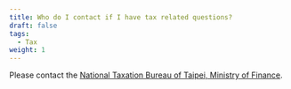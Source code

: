 ```yaml
---
title: Who do I contact if I have tax related questions?
draft: false
tags:
  - Tax
weight: 1
---
```

Please contact the [National Taxation Bureau of Taipei, Ministry of Finance](https://www.ntbt.gov.tw/English/multiplehtml/bdcadadd375e4372959ba4873d872c42 " to National Taxation Bureau of Taipei, Ministry of Finance").